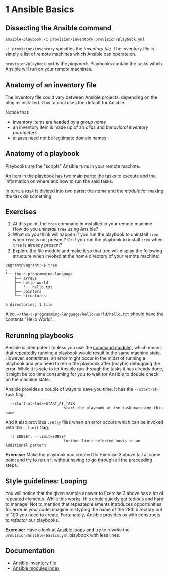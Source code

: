 # 1 Ansible Basics

## Dissecting the Ansible command

```
ansible-playbook -i provision/inventory provision/playbook.yml
```

`-i provision/inventory` specifies the _inventory file_. The inventory file is
simply a list of remote machines which Ansible can operate on.

`provision/playbook.yml` is the _playbook_. Playbooks contain the tasks which
Ansible will run on your remote machines.

## Anatomy of an inventory file

The inventory file could vary between Ansible projects, depending on the plugins
installed. This tutorial uses the default for Ansible.

Notice that:
- inventory items are headed by a _group name_
- an inventory item is made up of an _alias_ and _behavioral inventory parameters_
- aliases need not be legitimate domain names

## Anatomy of a playbook

Playbooks are the "scripts" Ansible runs in your remote machine.

An item in the playbook has two main parts: the tasks to execute and the
information on where and how to run the said tasks.

In turn, a _task_ is divided into two parts: the _name_ and the _module_ for
making the task do something.

## Exercises

1. At this point, the `tree` command in installed in your remote machine. How do
you _uninstall_ `tree` using Ansible?
2. What do you think will happen if you run the playbook to uninstall `tree`
when `tree` is not present? Or if you run the playbook to install `tree` when
`tree` is already present?
3. Explore the file module and make it so that tree will display the following
structure when invoked at the home directory of your remote machine:

```
vagrant@vagrant:~$ tree
.
└── the-c-programming-language
    ├── arrays
    ├── hello-world
    │   └── hello.txt
    ├── pointers
    └── structures

5 directories, 1 file

```

Also, `~/the-c-programming-language/hello-world/hello.txt` should have the
contents "Hello World".

## Rerunning playbooks

Ansible is idempotent (unless you use the [command module](https://docs.ansible.com/ansible/2.5/modules/command_module.html)),
which means that repeatedly running a playbook would result in the same machine
state. However, sometimes, an error might occur in the midst of running a
playbook and you need to rerun the playbook after (maybe) debugging the error.
While it is safe to let Ansible run through the tasks it has already done, it
might be too time consuming for you to wait for Ansible to double check on the
machine state.

Ansible provides a couple of ways to save you time. It has the `--start-at-task`
flag:

```
  --start-at-task=START_AT_TASK
                          start the playbook at the task matching this name

```

And it also provides `.retry` files when an error occurs which can be invoked
with the `--limit` flag:

```
  -l SUBSET, --limit=SUBSET
                          further limit selected hosts to an additional pattern
```

**Exercise:** Make the playbook you created for Exercise 3 above fail at some
point and try to rerun it without having to go through all the preceeding steps.

## Style guidelines: Looping

You will notice that the given sample answer to Exercise 3 above has a lot of
repeated elements. While this works, this could quickly get tedious and hard to
manage! Not to mention that repeated elements introduces opportunities for error
in your code; imagine mistyping the name of the 28th directory out of 100 you
need to create. Fortunately, Ansible provides us with constructs to _refactor_
our playbooks.

**Exercise:** Have a look at [Ansible loops](https://docs.ansible.com/ansible/2.5/user_guide/playbooks_loops.html)
and try to rewrite the `provision/ansible-basics.yml` playbook with less lines.

## Documentation

- [Ansible inventory file](https://docs.ansible.com/ansible/latest/user_guide/intro_inventory.html)
- [Ansible modules index](https://docs.ansible.com/ansible/2.6/modules/modules_by_category.html)
